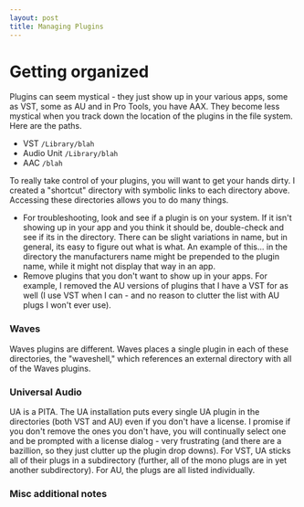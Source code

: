 ```yaml
---
layout: post
title: Managing Plugins
---
```


# Getting organized

Plugins can seem mystical - they just show up in your various apps, some as VST, some as AU and in Pro Tools, you have AAX. They become less mystical when you track down the location of the plugins in the file system. Here are the paths.

* VST `/Library/blah`
* Audio Unit `/Library/blah`
* AAC `/blah`

To really take control of your plugins, you will want to get your hands dirty. I created a "shortcut" directory with symbolic links to each directory above. Accessing these directories allows you to do many things.

<!--more-->

* For troubleshooting, look and see if a plugin is on your system. If it isn't showing up in your app and you think it should be, double-check and see if its in the directory. There can be slight variations in name, but in general, its easy to figure out what is what. An example of this... in the directory the manufacturers name might be prepended to the plugin name, while it might not display that way in an app.
* Remove plugins that you don't want to show up in your apps. For example, I removed the AU versions of plugins that I have a VST for as well (I use VST when I can - and no reason to clutter the list with AU plugs I won't ever use). 

### Waves

Waves plugins are different. Waves places a single plugin in each of these directories, the "waveshell," which references an external directory with all of the Waves plugins. 

### Universal Audio

UA is a PITA. The UA installation puts every single UA plugin in the directories (both VST and AU) even if you don't have a license. I promise if you don't remove the ones you don't have, you will continually select one and be prompted with a license dialog - very frustrating (and there are a bazillion, so they just clutter up the plugin drop downs). For VST, UA sticks all of their plugs in a subdirectory (further, all of the mono plugs are in yet another subdirectory). For AU, the plugs are all listed individually. 

### Misc additional notes


